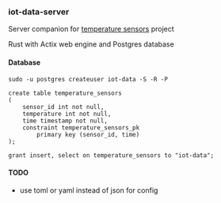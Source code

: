 ### iot-data-server

  Server companion for [temperature sensors](https://github.com/olegnet/arduino-temp-sensors) project

  Rust with Actix web engine and Postgres database

#### Database

```shell
sudo -u postgres createuser iot-data -S -R -P
```

```postgresql
create table temperature_sensors
(
    sensor_id int not null,
    temperature int not null,
    time timestamp not null,
    constraint temperature_sensors_pk
        primary key (sensor_id, time)
);

grant insert, select on temperature_sensors to "iot-data";

```

#### TODO

  * use toml or yaml instead of json for config

